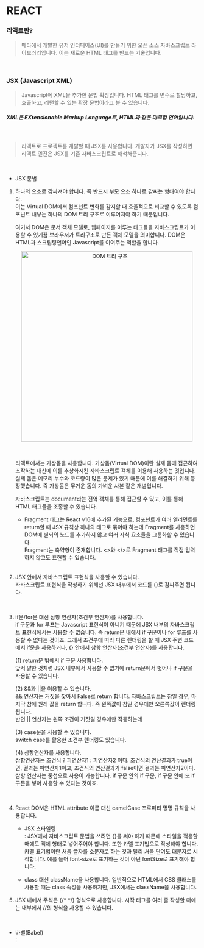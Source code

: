 # REACT

### 리액트란?

> 메타에서 개발한 유저 인터페이스(UI)를 만들기 위한 오픈 소스 자바스크립트 라이브러리입니다. 이는 새로운 HTML 태그를 만드는 기술입니다.

<br>

### JSX (Javascript XML)

> Javascript에 XML을 추가한 문법 확장입니다. HTML 태그를 변수로 할당하고, 호출하고, 리턴할 수 있는 확장 문법이라고 볼 수 있습니다.<br>

##### XML은 EXtensionable Markup Language로, HTML과 같은 마크업 언어입니다.

<br>

> 리액트로 프로젝트를 개발할 때 JSX를 사용합니다. 개발자가 JSX를 작성하면 리액트 엔진은 JSX를 기존 자바스크립트로 해석해줍니다.

<br>

- JSX 문법

1.  하나의 요소로 감싸져야 합니다. 즉 반드시 부모 요소 하나로 감싸는 형태여야 합니다.<br>
    이는 Virtual DOM에서 컴포넌트 변화를 감지할 때 효율적으로 비교할 수 있도록 컴포넌트 내부는 하나의 DOM 트리 구조로 이루어져야 하기 때문입니다.<br>
    <!-- 여기서 DOM은 문서 객체 모델로, HTML 문서를 파싱(문장 분석 및 문법적 관계 해석)하여 문서의 구성요소들을 객체로 구조화하여 나타내는 것입니다. HTML Elements, Attributes, CSS styles, Events, Methods 등을 제어할 수 있는 표준 인터페이스를 제공합니다. -->

    여기서 DOM은 문서 객체 모델로, 웹페이지를 이루는 태그들을 자바스크립트가 이용할 수 있게끔 브라우저가 트리구조로 만든 객체 모델을 의미합니다. DOM은 HTML과 스크립팅언어인 Javascript를 이어주는 역할을 합니다.

       <!-- ![DOM TREE](https://upload.wikimedia.org/wikipedia/commons/thumb/5/5a/DOM-model.svg/1200px-DOM-model.svg.png) -->

    <p align="center">
        <img src="https://upload.wikimedia.org/wikipedia/commons/thumb/5/5a/DOM-model.svg/1200px-DOM-model.svg.png" alt="DOM 트리 구조" width="450" height="500"/>
    </p>

    <br>

    리액트에서는 가상돔을 사용합니다. 가상돔(Virtual DOM)이란 실제 돔에 접근하여 조작하는 대신에 이를 추상화시킨 자바스크립트 객체를 이용해 사용하는 것입니다. 실제 돔은 메모리 누수와 코드량이 많은 문제가 있기 때문에 이를 해결하기 위해 등장했습니다. 즉 가상돔은 무거운 돔의 가벼운 사본 같은 개념입니다.

    자바스크립트는 document라는 전역 객체를 통해 접근할 수 있고, 이를 통해 HTML 태그들을 조종할 수 있습니다.

    - Fragment 태그는 React v16에 추가된 기능으로, 컴포넌트가 여러 엘리먼트를 return할 때 JSX 규칙상 하나의 태그로 묶어야 하는데 Fragment를 사용하면 DOM에 별되의 노드를 추가하지 않고 여러 자식 요소들을 그룹화할 수 있습니다.<br>
      Fragment는 축약형이 존재합니다. <>와 </>로 Fragment 태그를 직접 입력하지 않고도 표현할 수 있습니다.

    <br>

2.  JSX 안에서 자바스크립트 표현식을 사용할 수 있습니다.<br>
    자바스크립트 표현식을 작성하기 위해선 JSX 내부에서 코드를 {}로 감싸주면 됩니다.

<br>

3. if문/for문 대신 삼항 연산자(조건부 연산자)를 사용합니다.<br>
   if 구문과 for 루프는 Javascript 표현식이 아니기 때문에 JSX 내부의 자바스크립트 표현식에서는 사용할 수 없습니다. 즉 return문 내에서 if 구문이나 for 루프를 사용할 수 없다는 것이죠. 그래서 조건부에 따라 다른 렌더링을 할 때 JSX 주변 코드에서 if문을 사용하거나, {} 안에서 삼항 연산자(조건부 연산자)를 사용합니다.<br>

   (1) return문 밖에서 if 구문 사용합니다.<br>
   앞서 말한 것처럼 JSX 내부에서 사용할 수 없기에 return문에서 벗어나 if 구문을 사용할 수 있습니다.

   (2) &&과 ||을 이용할 수 있습니다.<br>
   && 연산자는 거짓을 찾아서 False로 return 합니다. 자바스크립트는 참일 경우, 마지막 참에 원래 값을 return 합니다. 즉 왼쪽값이 참일 경우에만 오른쪽값이 렌더링 됩니다.<br>
   반면 || 연산자는 왼쪽 조건이 거짓일 경우에만 작동하는데

   (3) case문을 사용할 수 있습니다.<br>
   switch case를 활용한 조건부 렌더링도 있습니다.

   (4) 삼항연산자를 사용합니다.<br>
   삼항연산자는 조건식 ? 피연산자1 : 피연산자2 이다. 조건식의 연산결과가 true이면, 결과는 피연산자1이고, 조건식의 연산결과가 false이면 결과는 피연산자2이다. 삼항 연산자는 중첩으로 사용이 가능합니다. if 구문 안의 if 구문, if 구문 안에 또 if 구문을 넣어 사용할 수 있다는 것이죠.

<br>

4. React DOM은 HTML attribute 이름 대신 camelCase 프로퍼티 명명 규칙을 사용합니다.<br>

   - JSX 스타일링<br>
     : JSX에서 자바스크립트 문법을 쓰려면 {}를 써야 하기 때문에 스타일을 적용할 때에도 객체 형태로 넣어주어야 합니다. 또한 카멜 표기법으로 작성해야 합니다.<br>
     카멜 표기법이란 처음 글자를 소문자로 하는 것과 달리 처음 단어도 대문자로 시작합니다. 예를 들어 font-size로 표기하는 것이 아닌 fontSize로 표기해야 합니다.

   - class 대신 className을 사용합니다. 일반적으로 HTML에서 CSS 클래스를 사용할 때는 class 속성을 사용하지만, JSX에서는 className을 사용합니다.

5. JSX 내에서 주석은 {/\* \*/} 형식으로 사용합니다. 시작 태그를 여러 줄 작성할 때에는 내부에서 //의 형식을 사용할 수 있습니다.

<br>

<!-- - Virtual DOM<br>
  : DOM을 반복적으로 직접 조작하면 그만큼 브라우저가 렌더링을 많이 하게 된다. 또한 그만큼 PC 자원을 많이 소모하게 되는 문제가 발생한다. 이를 해결하기 위해 방법으로 Virtual DOM이라는 DOM을 추상화한 가상의 객체를 메모리에 만들어 놓는 것이다. 변경 사항을 DOM에 직접 수정하는 게 아니라 중간 단계로 Virtual DOM을 수정하고 Virtual DOM을 통해서 DOM을 수정하게 했다. 이는 DOM을 제어하는 API를 직접 호출하지 않고 React 프레임워크를 통해 알아서 Virtual DOM을 제어할 수 있도록 했다.
<br> -->

- 바벨(Babel)<br>
  :
